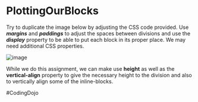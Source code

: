 # PlottingOurBlocks

<p>Try to duplicate the image below by adjusting the CSS code provided. Use <b><i>margins</b></i> and <b><i>paddings</b></i> to adjust the spaces between divisions and use the <b><i>display</b></i> property to be able to put each block in its proper place. We may need additional CSS properties.</p>

![image](https://user-images.githubusercontent.com/124546382/227812671-c692801a-3a0c-4b34-9b24-ac869e5c6537.png)

While we do this assignment, we can make use <b>height</b> as well as the <b>vertical-align</b> property to give the necessary height to the division and also to vertically align some of the inline-blocks.

#CodingDojo
